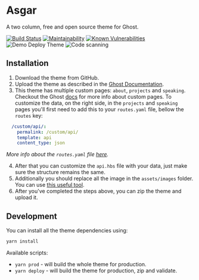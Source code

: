Asgar
==

A two column, free and open source theme for Ghost.

[![Build Status](https://travis-ci.com/stefanbc/Asgar.svg?branch=master)](https://travis-ci.com/stefanbc/Asgar) [![Maintainability](https://api.codeclimate.com/v1/badges/db551b4c7a25f474e729/maintainability)](https://codeclimate.com/github/stefanbc/Asgar/maintainability) [![Known Vulnerabilities](https://snyk.io/test/github/stefanbc/Asgar/badge.svg?targetFile=package.json)](https://snyk.io/test/github/stefanbc/Asgar?targetFile=package.json) ![Demo Deploy Theme](https://github.com/stefanbc/Asgar/workflows/Demo%20Deploy%20Theme/badge.svg) ![Code scanning](https://github.com/stefanbc/Asgar/workflows/Code%20scanning/badge.svg)

Installation
--

1. Download the theme from GitHub.
2. Upload the theme as described in the [Ghost Documentation](https://docs.ghost.org/concepts/config/).
3. This theme has multiple custom pages: `about`, `projects` and `speaking`.
Checkout the Ghost [docs](https://docs.ghost.org/api/handlebars-themes/context/page/#templates) for more info about custom pages.
To customize the data, on the right side, in the `projects` and `speaking` pages
you'll first need to add this to your `routes.yaml` file, bellow the `routes` key:

```yaml
  /custom/api/:
    permalink: /custom/api/
    template: api
    content_type: json
```

*More info about the `routes.yaml` file [here](https://docs.ghost.org/api/handlebars-themes/routing/).*

4. After that you can customize the `api.hbs` file with your data, just make sure the structure remains the same.
5. Additionally you should replace all the image in the `assets/images` folder. You can use [this useful tool](http://realfavicongenerator.net/).
6. After you've completed the steps above, you can zip the theme and upload it.

Development
--

You can install all the theme dependencies using:

```bash
yarn install
```

Available scripts:

* `yarn prod` - will build the whole theme for production.
* `yarn deploy` - will build the theme for production, zip and validate.
